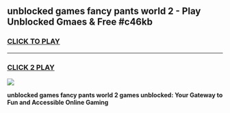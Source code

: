
## unblocked games fancy pants world 2 - Play Unblocked Gmaes & Free #c46kb
<h3>
<a href="https://premium.freeplayer.one?title=unblocked_games_fancy_pants_world_2&ref=03M">CLICK TO PLAY</a></h3>
<hr>

<h3>
<a href="https://premium.freeplayer.one?title=unblocked_games_fancy_pants_world_2&ref=03M">CLICK 2 PLAY</a>
  
</h3>

<a href="https://premium.freeplayer.one?title=unblocked_games_fancy_pants_world_2&ref=03M"><img src="https://clearcache.store/games.png"></a>


**unblocked games fancy pants world 2 games unblocked: Your Gateway to Fun and Accessible Online Gaming**
